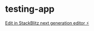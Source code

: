 # testing-app

[Edit in StackBlitz next generation editor ⚡️](https://stackblitz.com/~/github.com/Squadrongrit/testing-app)